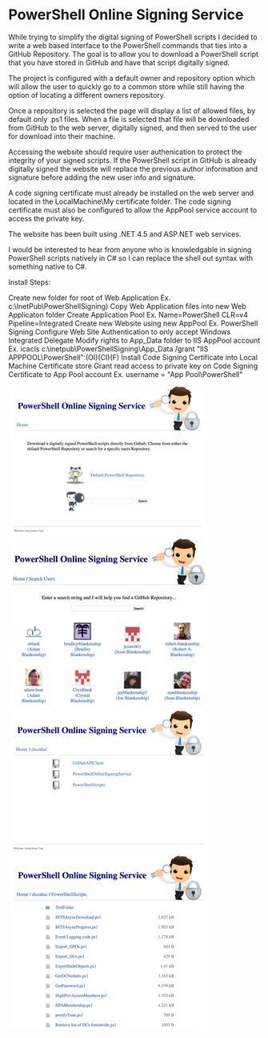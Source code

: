 # PowerShell Online Signing Service

While trying to simplify the digital signing of PowerShell scripts I decided to 
write a web based interface to the PowerShell commands that ties into a GitHub
Repository.  The goal is to allow you to download a PowerShell script that you
have stored in GitHub and have that script digitally signed.

The project is configured with a default owner and repository option which will
allow the user to quickly go to a common store while still having the option
of locating a different owners repository.

Once a repository is selected the page will display a list of allowed files,
by default only .ps1 files.  When a file is selected that file will be downloaded
from GitHub to the web server, digitally signed, and then served to the user for
download into their machine.

Accessing the website should require user authenication to protect the integrity
of your signed scripts.  If the PowerShell script in GitHub is already digitally
signed the website will replace the previous author information and signature
before adding the new user info and signature.

A code signing certificate must already be installed on the web server and
located in the LocalMachine\My certificate folder.  The code signing certificate 
must also be configured to allow the AppPool service account to access the 
private key.

The website has been built using .NET 4.5 and ASP.NET web services.

I would be interested to hear from anyone who is knowledgable in signing
PowerShell scripts natively in C# so I can replace the shell out syntax with
something native to C#.

Install Steps:

Create new folder for root of Web Application 
	Ex. c:\InetPub\PowerShellSigning)
Copy Web Application files into new Web Applicaton folder
Create Application Pool 
	Ex. Name=PowerShell CLR=v4 Pipeline=Integrated
Create new Website using new AppPool
	Ex. PowerShell Signing
Configure Web Site Authentication to only accept Windows Integrated
Delegate Modify rights to App_Data folder to IIS AppPool account 
	Ex. icacls c:\inetpub\PowerShellSigning\App_Data /grant "IIS APPPOOL\PowerShell":(OI)(CI)(F)
Install Code Signing Certificate into Local Machine Certificate store
Grant read access to private key on Code Signing Certificate to App Pool account
	Ex. username = "App Pool\PowerShell"

![Main page](https://raw.githubusercontent.com/dscoduc/PowerShellOnlineSigningService/master/HomePage.png)
![User list](https://raw.githubusercontent.com/dscoduc/PowerShellOnlineSigningService/master/UserList.png)
![Repository list](https://raw.githubusercontent.com/dscoduc/PowerShellOnlineSigningService/master/RepoView.png)
![File list](https://raw.githubusercontent.com/dscoduc/PowerShellOnlineSigningService/master/FileList.png)
